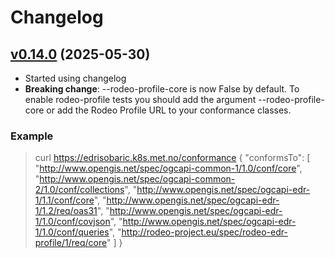 # Changelog

## [v0.14.0](https://github.com/metno/sedr/releases/tag/v0.14.0) (2025-05-30)

- Started using changelog
- **Breaking change**: --rodeo-profile-core is now False by default. To enable rodeo-profile tests you should add the argument --rodeo-profile-core or add the Rodeo Profile URL to your conformance classes.

### Example

> curl https://edrisobaric.k8s.met.no/conformance
{
  "conformsTo": [
    "http://www.opengis.net/spec/ogcapi-common-1/1.0/conf/core",
    "http://www.opengis.net/spec/ogcapi-common-2/1.0/conf/collections",
    "http://www.opengis.net/spec/ogcapi-edr-1/1.1/conf/core",
    "http://www.opengis.net/spec/ogcapi-edr-1/1.2/req/oas31",
    "http://www.opengis.net/spec/ogcapi-edr-1/1.0/conf/covjson",
    "http://www.opengis.net/spec/ogcapi-edr-1/1.0/conf/queries",
    "http://rodeo-project.eu/spec/rodeo-edr-profile/1/req/core"
  ]
}
